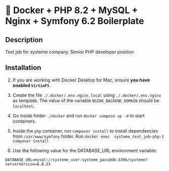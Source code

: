 # 🐳 Docker + PHP 8.2 + MySQL + Nginx + Symfony 6.2 Boilerplate

## Description

Test job for systeme company. Senior PHP developer position

## Installation

2. If you are working with Docker Desktop for Mac, ensure **you have enabled `VirtioFS`**.

3. Create the file `./.docker/.env.nginx.local` using `./.docker/.env.nginx` as template. The value of the variable `NGINX_BACKEND_DOMAIN` should be `localhost`.

4. Go inside folder `./docker` and run `docker compose up -d` to start containers.


6. Inside the `php` container, run `composer install` to install dependencies from `/var/www/symfony` folder.
   Run `docker exec  systeme_test_job-php-1 composer install`

7. Use the following value for the DATABASE_URL environment variable:

```
DATABASE_URL=mysql://systeme_user:systeme_pass@db:3306/systeme?serverVersion=8.0.33
```
